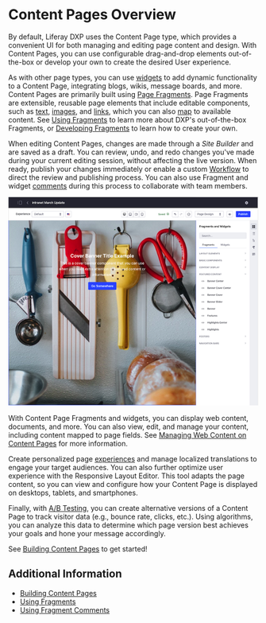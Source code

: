 # Content Pages Overview

By default, Liferay DXP uses the Content Page type, which provides a convenient UI for both managing and editing page content and design. With Content Pages, you can use configurable drag-and-drop elements out-of-the-box or develop your own to create the desired User experience.

As with other page types, you can use [widgets](./using-widgets-on-a-content-page.md) to add dynamic functionality to a Content Page, integrating blogs, wikis, message boards, and more. Content Pages are primarily built using [Page Fragments](../../displaying-content/using-fragments/using-fragments.md). Page Fragments are extensible, reusable page elements that include editable components, such as [text](./building-content-pages.md#editing-text-inline), [images](./building-content-pages.md#editing-images), and [links](./building-content-pages.md#editing-hyperlinks), which you can also [map](./building-content-pages.md#mapping-content) to available content. See [Using Fragments](../../displaying-content/using-fragments/using-fragments.md) to learn more about DXP's out-of-the-box Fragments, or [Developing Fragments](../../developer-guide/developing-page-fragments/developing-fragments-intro.md) to learn how to create your own.

When editing Content Pages, changes are made through a *Site Builder* and are saved as a draft. You can review, undo, and redo changes you've made during your current editing session, without affecting the live version. When ready, publish your changes immediately or enable a custom [Workflow](../../../process-automation/workflow/introduction-to-workflow.md) to direct the review and publishing process. You can also use Fragment and widget [comments](../../displaying-content/using-fragments/using-fragment-comments.md) during this process to collaborate with team members.

![When editing Content Pages, all changes are made to Content Pages  through a Site Builder.](./content-pages-overview/images/01.png)

With Content Page Fragments and widgets, you can display web content, documents, and more. You can also view, edit, and manage your content, including content mapped to page fields. See [Managing Web Content on Content Pages](./managing-web-content-on-content-pages.md) for more information.

Create personalized page [experiences](../../personalizing-site-experience/experience-personalization/content-page-personalization.md) and manage localized translations to engage your target audiences. You can also further optimize user experience with the Responsive Layout Editor. This tool adapts the page content, so you can view and configure how your Content Page is displayed on desktops, tablets, and smartphones.

Finally, with [A/B Testing](../../optimizing-sites/ab-testing/ab-testing.md), you can create alternative versions of a Content Page to track visitor data (e.g., bounce rate, clicks, etc.). Using algorithms, you can analyze this data to determine which page version best achieves your goals and hone your message accordingly.

See [Building Content Pages](./building-content-pages.md) to get started!

## Additional Information

* [Building Content Pages](./building-content-pages.md)
* [Using Fragments](../../displaying-content/using-fragments/using-fragments.md)
* [Using Fragment Comments](../../displaying-content/using-fragments/using-fragment-comments.md)
